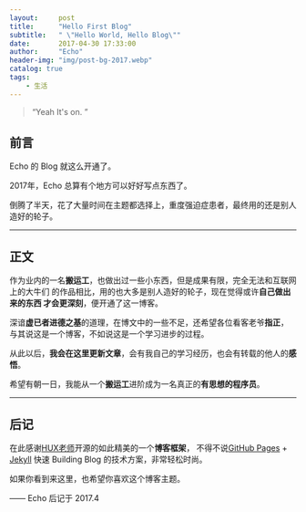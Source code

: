 ```yaml
---
layout:     post
title:      "Hello First Blog"
subtitle:   " \"Hello World, Hello Blog\""
date:       2017-04-30 17:33:00
author:     "Echo"
header-img: "img/post-bg-2017.webp"
catalog: true
tags:
    - 生活
---
```


> “Yeah It's on. ”


## 前言

Echo 的 Blog 就这么开通了。

2017年，Echo 总算有个地方可以好好写点东西了。

倒腾了半天，花了大量时间在主题都选择上，重度强迫症患者，最终用的还是别人造好的轮子。


---
## 正文

作为业内的一名**搬运工**，也做出过一些小东西，但是成果有限，完全无法和互联网上的大牛们
的作品相比，用的也大多是别人造好的轮子，现在觉得或许**自己做出来的东西
才会更深刻**，便开通了这一博客。

深谙**虚已者进德之基**的道理，在博文中的一些不足，还希望各位看客老爷**指正**，
与其说这是一个博客，不如说这是一个学习进步的过程。

从此以后，**我会在这里更新文章**，会有我自己的学习经历，也会有转载的他人的**感悟**。

希望有朝一日，我能从一个**搬运工**进阶成为一名真正的**有思想的程序员**。


---
## 后记

在此感谢[HUX老师](http://huangxuan.me/)开源的如此精美的一个**博客框架**，
不得不说[GitHub Pages](https://pages.github.com/) + [Jekyll](http://jekyllrb.com/) 
快速 Building Blog 的技术方案，非常轻松时尚。

如果你看到来这里，也希望你喜欢这个博客主题。

—— Echo 后记于 2017.4


